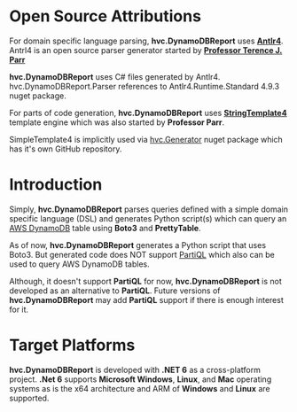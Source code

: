 # Open Source Attributions

For domain specific language parsing, **hvc.DynamoDBReport** uses **[Antlr4](https://www.antlr.org/)**. Antrl4 is an open source parser generator started by **[Professor Terence J. Parr](https://en.wikipedia.org/wiki/Terence_Parr)**

**hvc.DynamoDBReport** uses C# files generated by Antlr4. hvc.DynamoDBReport.Parser references to Antlr4.Runtime.Standard 4.9.3 nuget package.

For parts of code generation, **hvc.DynamoDBReport** uses **[StringTemplate4](https://www.stringtemplate.org/)** template engine which was also started by **Professor Parr**. 

SimpleTemplate4 is implicitly used via [hvc.Generator](https://github.com/keturk/hvc.Generator) nuget package which has it's own GitHub repository.



# Introduction
Simply, **hvc.DynamoDBReport** parses queries defined with a simple domain specific language (DSL) and generates Python script(s) which can query an [AWS DynamoDB](https://docs.aws.amazon.com/dynamodb/index.html) table using **Boto3** and **PrettyTable**.

As of now, **hvc.DynamoDBReport** generates a Python script that uses Boto3. But generated code does NOT support [PartiQL](https://docs.aws.amazon.com/amazondynamodb/latest/developerguide/ql-reference.html) which also can be used to query AWS DynamoDB tables. 

Although, it doesn't support **PartiQL** for now, **hvc.DynamoDBReport** is not developed as an alternative to **PartiQL**. Future versions of **hvc.DynamoDBReport** may add **PartiQL** support if there is enough interest for it.

# Target Platforms
**hvc.DynamoDBReport** is developed with **.NET 6** as a cross-platform project. **.Net 6** supports **Microsoft Windows**, **Linux**, and **Mac** operating systems as is the x64 architecture and ARM of **Windows** and **Linux** are supported.